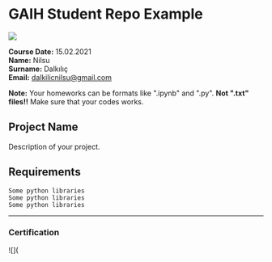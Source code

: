 # GAIH Student Repo Example
![](img/logo.png)

**Course Date:** 15.02.2021  
**Name:** Nilsu  
**Surname:** Dalkılıç  
**Email:** dalkilicnilsu@gmail.com  

**Note:** Your homeworks can be formats like ".ipynb" and ".py". **Not ".txt" files!!** Make sure that your codes works.  

## Project Name
Description of your project.

## Requirements
```
Some python libraries
Some python libraries
Some python libraries
```
---

### Certification
![](

